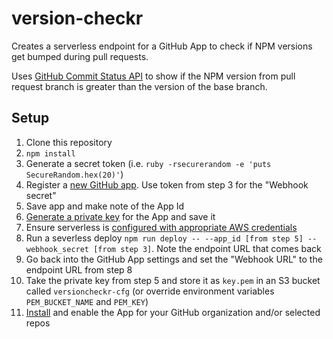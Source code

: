 # version-checkr
Creates a serverless endpoint for a GitHub App to check if NPM versions get bumped during pull requests.

Uses [GitHub Commit Status API](https://github.com/blog/1227-commit-status-api) to show if the NPM version from pull request branch is greater than the version of the base branch.

## Setup

1. Clone this repository
2. `npm install`
3. Generate a secret token (i.e. `ruby -rsecurerandom -e 'puts SecureRandom.hex(20)'`)
4. Register a [new GitHub app](https://developer.github.com/apps/building-integrations/setting-up-and-registering-github-apps/registering-github-apps/). Use token from step 3 for the "Webhook secret"
5. Save app and make note of the App Id
6. [Generate a private key](https://developer.github.com/apps/building-integrations/setting-up-and-registering-github-apps/registering-github-apps/#generating-a-private-key) for the App and save it
7. Ensure serverless is [configured with appropriate AWS credentials](https://serverless.com/framework/docs/providers/aws/guide/quick-start/)
8. Run a severless deploy `npm run deploy -- --app_id [from step 5] --webhook_secret [from step 3]`. Note the endpoint URL that comes back
9. Go back into the GitHub App settings and set the "Webhook URL" to the endpoint URL from step 8
10. Take the private key from step 5 and store it as `key.pem` in an S3 bucket called `versioncheckr-cfg` (or override environment variables `PEM_BUCKET_NAME` and `PEM_KEY`) 
11. [Install](https://developer.github.com/apps/building-integrations/setting-up-and-registering-github-apps/about-installation-options-for-github-apps/) and enable the App for your GitHub organization and/or selected repos
